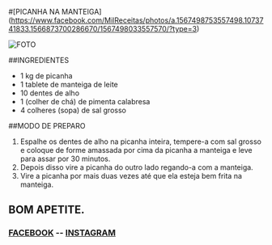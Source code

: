 #[PICANHA NA MANTEIGA] (https://www.facebook.com/MilReceitas/photos/a.1567498753557498.1073741833.1566873700286670/1567498033557570/?type=3)

![FOTO](https://github.com/natanocr/milreceitas/blob/master/images/picanha-na-manteiga.png "FOTO")

##INGREDIENTES

* 1 kg de picanha
* 1 tablete de manteiga de leite
* 10 dentes de alho
* 1 (colher de chá) de pimenta calabresa
* 4 colheres (sopa) de sal grosso

##MODO DE PREPARO

1. Espalhe os dentes de alho na picanha inteira, tempere-a com sal grosso e coloque de forme amassada por cima da picanha a manteiga e leve para assar por 30 minutos.
1. Depois disso vire a picanha do outro lado regando-a com a manteiga.
1. Vire a picanha por mais duas vezes até que ela esteja bem frita na manteiga.


## BOM APETITE.

### [FACEBOOK](https://www.facebook.com/MilReceitas) -- [INSTAGRAM](https://www.instagram.com/milreceitas)
